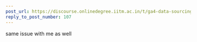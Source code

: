 ```yaml
---
post_url: https://discourse.onlinedegree.iitm.ac.in/t/ga4-data-sourcing-discussion-thread-tds-jan-2025/165959/108
reply_to_post_number: 107
---
```

same issue with me as well